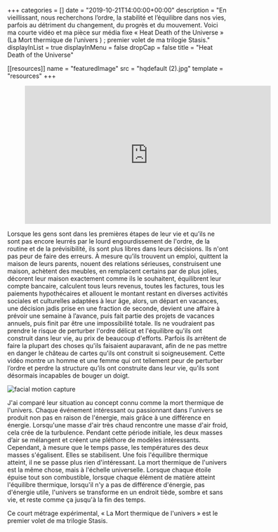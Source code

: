 +++
categories = []
date = "2019-10-21T14:00:00+00:00"
description = "En vieillissant, nous recherchons l’ordre, la stabilité et l’équilibre dans nos vies, parfois au détriment du changement, du progrès et du mouvement. Voici ma courte vidéo et ma pièce sur média fixe « Heat Death of the Universe » (La Mort thermique de l’univers ) ; premier volet de ma trilogie Stasis."
displayInList = true
displayInMenu = false
dropCap = false
title = "Heat Death of the Universe"

[[resources]]
name = "featuredImage"
src = "hqdefault (2).jpg"
template = "resources"
+++

<!-- blank line -->
<figure class="video_container">
  <iframe width="560" height="315" src="https://www.youtube.com/embed/55htpDoB_hI" frameborder="0" allowfullscreen="true">
  </iframe>
</figure>
<!-- blank line -->

Lorsque les gens sont dans les premières étapes de leur vie et qu’ils ne sont pas encore leurrés par le lourd engourdissement de l'ordre, de la routine et de la prévisibilité, ils sont plus libres dans leurs décisions. Ils n'ont pas peur de faire des erreurs. À mesure qu’ils trouvent un emploi, quittent la maison de leurs parents, nouent des relations sérieuses, construisent une maison, achètent des meubles, en remplacent certains par de plus jolies, décorent leur maison exactement comme ils le souhaitent, équilibrent leur compte bancaire, calculent tous leurs revenus, toutes les factures, tous les paiements hypothécaires et allouent le montant restant en diverses activités sociales et culturelles adaptées à leur âge, alors, un départ en vacances, une décision jadis prise en une fraction de seconde, devient une affaire à prévoir une semaine à l’avance, puis fait partie des projets de vacances annuels, puis finit par être une impossibilité totale. Ils ne voudraient pas prendre le risque de perturber l'ordre délicat et l'équilibre qu'ils ont construit dans leur vie, au prix de beaucoup d'efforts. Parfois ils arrêtent de faire la plupart des choses qu'ils faisaient auparavant, afin de ne pas mettre en danger le château de cartes qu'ils ont construit si soigneusement. Cette vidéo montre un homme et une femme qui ont tellement peur de perturber l’ordre et perdre la structure qu’ils ont construite dans leur vie, qu’ils sont désormais incapables de bouger un doigt.

![facial motion capture](face.gif "facial motion capture")

J'ai comparé leur situation au concept connu comme la mort thermique de l'univers. Chaque événement intéressant ou passionnant dans l'univers se produit non pas en raison de l'énergie, mais grâce à une différence en énergie. Lorsqu'une masse d'air très chaud rencontre une masse d'air froid, cela crée de la turbulence. Pendant cette période initiale, les deux masses d’air se mélangent et créent une pléthore de modèles intéressants. Cependant, à mesure que le temps passe, les températures des deux masses s'égalisent. Elles se stabilisent. Une fois l'équilibre thermique atteint, il ne se passe plus rien d'intéressant. La mort thermique de l'univers est la même chose, mais à l'échelle universelle. Lorsque chaque étoile épuise tout son combustible, lorsque chaque élément de matière atteint l'équilibre thermique, lorsqu'il n'y a pas de différence d'énergie, pas d'énergie utile, l'univers se transforme en un endroit tiède, sombre et sans vie, et reste comme ça jusqu'à la fin des temps.

Ce court métrage expérimental, « La Mort thermique de l'univers » est le premier volet de ma trilogie Stasis.

